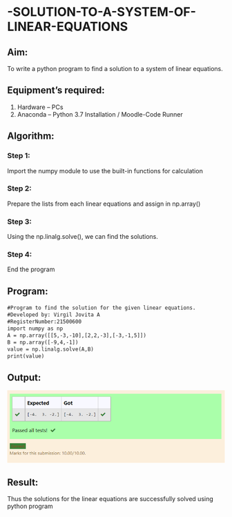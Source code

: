 # -SOLUTION-TO-A-SYSTEM-OF-LINEAR-EQUATIONS
## Aim:
To write a python program to find a solution to a system of linear equations.
## Equipment’s required:
1. 	Hardware – PCs
2. 	Anaconda – Python 3.7 Installation / Moodle-Code Runner
## Algorithm:
### Step 1: 
Import the numpy module to use the built-in functions for calculation
### Step 2: 
Prepare the lists from each linear equations and assign in np.array()
### Step 3: 
Using the np.linalg.solve(), we can find the solutions.
### Step 4: 
End the program
## Program:
```
#Program to find the solution for the given linear equations.
#Developed by: Virgil Jovita A
#RegisterNumber:21500600
import numpy as np
A = np.array([[5,-3,-10],[2,2,-3],[-3,-1,5]])
B = np.array([-9,4,-1])
value = np.linalg.solve(A,B)
print(value)
```

## Output:
![OUTPUT](./MATH.png)
## Result: 
Thus the solutions for the linear equations are successfully solved using python program

